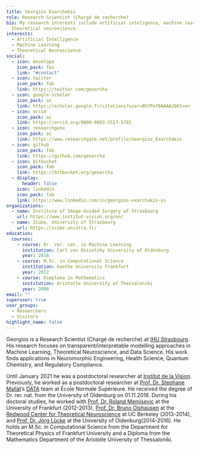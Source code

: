 ```yaml
---
title: Georgios Exarchakis
role: Research Scientist (Chargé de recherche)
bio: My research interests include artificial inteligence, machine learning, and
  theoretical neuroscience.
interests:
  - Artificial Intelligence
  - Machine Learning
  - Theoretical Neuroscience
social:
  - icon: envelope
    icon_pack: fas
    link: "#contact"
  - icon: twitter
    icon_pack: fab
    link: https://twitter.com/gexarcha
  - icon: google-scholar
    icon_pack: ai
    link: https://scholar.google.fr/citations?user=Bh7Pef0AAAAJ&hl=en
  - icon: orcid
    icon_pack: ai
    link: https://orcid.org/0000-0003-2517-5782
  - icon: researchgate
    icon_pack: ai
    link: https://www.researchgate.net/profile/Georgios_Exarchakis
  - icon: github
    icon_pack: fab
    link: https://github.com/gexarcha
  - icon: bitbucket
    icon_pack: fab
    link: https://bitbucket.org/gexarcha
  - display:
      header: false
    icon: linkedin
    icon_pack: fab
    link: https://www.linkedin.com/in/georgios-exarchakis-ai
organizations:
  - name: Institute of Image-Guided Surgery of Strasbourg
    url: https://www.institut-vision.org/en/
  - name: ICube, University of Strasbourg
    url: https://icube.unistra.fr/
education:
  courses:
    - course: Dr. rer. nat. in Machine Learning
      institution: Carl von Ossietzky University of Oldenburg
      year: 2016
    - course: M.Sc. in Computational Science
      institution: Goethe University Frankfurt
      year: 2012
    - course: Dimploma in Mathematics
      institution: Aristotle University of Thessaloniki
      year: 2008
email: ""
superuser: true
user_groups:
  - Researchers
  - Visitors
highlight_name: false
---
```

Georgios is a Research Scientist (Chargé de recherche) at [IHU Strasbourg](https://www.ihu-strasbourg.eu/). His research focuses on transparent/interpretable modelling approaches in Machine Learning, Theoretical Neuroscience, and Data Science. His work finds applications in Neuromorphic Engineering, Health Science, Quantum Chemistry, and Regulatory Compliance. 

Until January 2021 he was a postdoctoral researcher at  [Institut de la Vision](http://www.institut-vision.org/). Previously, he worked as a postdoctoral researcher at [Prof. Dr. Stephane Mallat](https://www.di.ens.fr/~mallat/)’s [DATA](https://www.di.ens.fr/data/) team at École Normale Supérieure. He received the degree of Dr. rer. nat. from the University of Oldenburg on 01.11.2016. During his doctoral studies, he worked with [Prof. Dr. Roland Memisevic](http://www.iro.umontreal.ca/~memisevr/) at the University of Frankfurt (2012-2013), [Prof. Dr. Bruno Olshausen](https://redwood.berkeley.edu/people/bruno-olshausen/) at the [Redwood Center for Theoretical Neuroscience](https://redwood.berkeley.edu/) at UC Berkeley (2013-2014), and [Prof. Dr. Jörg Lücke](https://uol.de/en/machine-learning/) at the University of Oldenburg(2014-2016). He holds an M.Sc. in Computational Science from the Department for Theoretical Physics of Frankfurt University and a Diploma from the Mathematics Department of the Aristotle University of Thessaloniki.